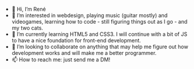 - 👋 Hi, I’m René
- 👀 I’m interested in webdesign, playing music (guitar mostly) and videogames, learning how to code - still figuring things out as I go - and my two cats. 
- 🌱 I’m currently learning HTML5 and CSS3. I will continue with a bit of JS to have a nice foundation for front-end development.
- 💞️ I’m looking to collaborate on anything that may help me figure out how development works and will make me a better programmer.
- 📫 How to reach me: just send me a DM! 
